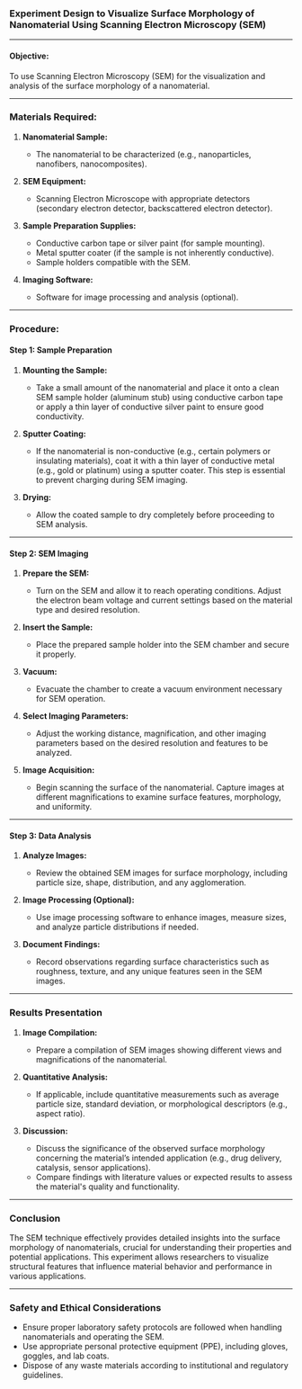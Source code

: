### Experiment Design to Visualize Surface Morphology of Nanomaterial Using Scanning Electron Microscopy (SEM)

---

#### Objective:
To use Scanning Electron Microscopy (SEM) for the visualization and analysis of the surface morphology of a nanomaterial.

---

### Materials Required:

1. **Nanomaterial Sample:**
   - The nanomaterial to be characterized (e.g., nanoparticles, nanofibers, nanocomposites).

2. **SEM Equipment:**
   - Scanning Electron Microscope with appropriate detectors (secondary electron detector, backscattered electron detector).

3. **Sample Preparation Supplies:**
   - Conductive carbon tape or silver paint (for sample mounting).
   - Metal sputter coater (if the sample is not inherently conductive).
   - Sample holders compatible with the SEM.

4. **Imaging Software:**
   - Software for image processing and analysis (optional).

---

### Procedure:

#### Step 1: Sample Preparation

1. **Mounting the Sample:**
   - Take a small amount of the nanomaterial and place it onto a clean SEM sample holder (aluminum stub) using conductive carbon tape or apply a thin layer of conductive silver paint to ensure good conductivity.

2. **Sputter Coating:**
   - If the nanomaterial is non-conductive (e.g., certain polymers or insulating materials), coat it with a thin layer of conductive metal (e.g., gold or platinum) using a sputter coater. This step is essential to prevent charging during SEM imaging.

3. **Drying:**
   - Allow the coated sample to dry completely before proceeding to SEM analysis.

---

#### Step 2: SEM Imaging

1. **Prepare the SEM:**
   - Turn on the SEM and allow it to reach operating conditions. Adjust the electron beam voltage and current settings based on the material type and desired resolution.

2. **Insert the Sample:**
   - Place the prepared sample holder into the SEM chamber and secure it properly.

3. **Vacuum:**
   - Evacuate the chamber to create a vacuum environment necessary for SEM operation.

4. **Select Imaging Parameters:**
   - Adjust the working distance, magnification, and other imaging parameters based on the desired resolution and features to be analyzed.

5. **Image Acquisition:**
   - Begin scanning the surface of the nanomaterial. Capture images at different magnifications to examine surface features, morphology, and uniformity.

---

#### Step 3: Data Analysis

1. **Analyze Images:**
   - Review the obtained SEM images for surface morphology, including particle size, shape, distribution, and any agglomeration.

2. **Image Processing (Optional):**
   - Use image processing software to enhance images, measure sizes, and analyze particle distributions if needed.

3. **Document Findings:**
   - Record observations regarding surface characteristics such as roughness, texture, and any unique features seen in the SEM images.

---

### Results Presentation

1. **Image Compilation:**
   - Prepare a compilation of SEM images showing different views and magnifications of the nanomaterial.

2. **Quantitative Analysis:**
   - If applicable, include quantitative measurements such as average particle size, standard deviation, or morphological descriptors (e.g., aspect ratio).

3. **Discussion:**
   - Discuss the significance of the observed surface morphology concerning the material’s intended application (e.g., drug delivery, catalysis, sensor applications).
   - Compare findings with literature values or expected results to assess the material's quality and functionality.

---

### Conclusion

The SEM technique effectively provides detailed insights into the surface morphology of nanomaterials, crucial for understanding their properties and potential applications. This experiment allows researchers to visualize structural features that influence material behavior and performance in various applications.

---

### Safety and Ethical Considerations

- Ensure proper laboratory safety protocols are followed when handling nanomaterials and operating the SEM.
- Use appropriate personal protective equipment (PPE), including gloves, goggles, and lab coats.
- Dispose of any waste materials according to institutional and regulatory guidelines.